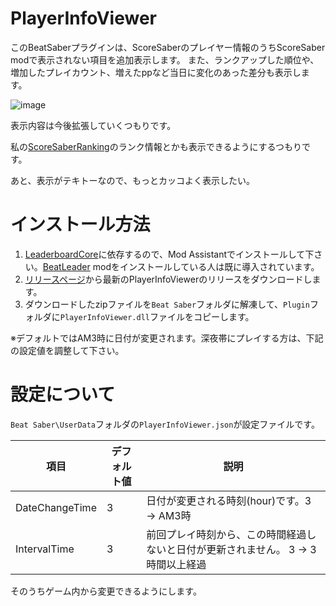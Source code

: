 # PlayerInfoViewer

このBeatSaberプラグインは、ScoreSaberのプレイヤー情報のうちScoreSaber modで表示されない項目を追加表示します。
また、ランクアップした順位や、増加したプレイカウント、増えたppなど当日に変化のあった差分も表示します。

![image](https://user-images.githubusercontent.com/14249877/189532098-d18e19f2-f866-429d-b0b8-40421dd5586c.png)

表示内容は今後拡張していくつもりです。

私の[ScoreSaberRanking](https://github.com/rynan4818/ScoreSaberRanking)のランク情報とかも表示できるようにするつもりです。

あと、表示がテキトーなので、もっとカッコよく表示したい。

# インストール方法
1. [LeaderboardCore](https://github.com/rithik-b/LeaderboardCore)に依存するので、Mod Assistantでインストールして下さい。[BeatLeader](https://github.com/BeatLeader/beatleader-mod) modをインストールしている人は既に導入されています。
2. [リリースページ](https://github.com/rynan4818/PlayerInfoViewer/releases)から最新のPlayerInfoViewerのリリースをダウンロードします。
3. ダウンロードしたzipファイルを`Beat Saber`フォルダに解凍して、`Plugin`フォルダに`PlayerInfoViewer.dll`ファイルをコピーします。

※デフォルトではAM3時に日付が変更されます。深夜帯にプレイする方は、下記の設定値を調整して下さい。

# 設定について
`Beat Saber\UserData`フォルダの`PlayerInfoViewer.json`が設定ファイルです。

| 項目 | デフォルト値 | 説明 |
|------|--------------|------|
| DateChangeTime | 3 | 日付が変更される時刻(hour)です。3 → AM3時 |
| IntervalTime | 3 | 前回プレイ時刻から、この時間経過しないと日付が更新されません。 3 → 3時間以上経過 |

そのうちゲーム内から変更できるようにします。
